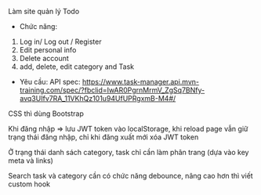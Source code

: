 Làm site quản lý Todo

- Chức năng: 
1. Log in/ Log out / Register
2. Edit personal info
4. Delete account
5. add, delete, edit category and Task

- Yêu cầu:
API spec:  https://www.task-manager.api.mvn-training.com/spec/?fbclid=IwAR0PgrnMrmV_ZgSq7BNfy-avq3UIfv7RA_11VKhQz101u94UfUPRgxmB-M4#/ 

CSS thì dùng Bootstrap

Khi đăng nhập => lưu JWT token vào localStorage, khi reload page vẫn giữ trạng thái đăng nhập, chỉ khi đăng xuất mới xóa JWT token

Ở trạng thái danh sách category, task chỉ cần làm phân trang (dựa vào key meta và links)

Search task và category cần có chức năng debounce, nâng cao hơn thì viết custom hook